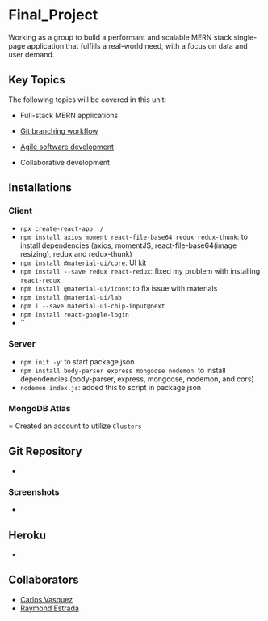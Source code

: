 # Final_Project

Working as a group to build a performant and scalable MERN stack single-page application that fulfills a real-world need, with a focus on data and user demand.

## Key Topics

The following topics will be covered in this unit:

* Full-stack MERN applications

* [Git branching workflow](https://git-scm.com/book/en/v2/Git-Branching-Branching-Workflows)

* [Agile software development](https://en.wikipedia.org/wiki/Agile_software_development)

* Collaborative development

## Installations
### Client
- `npx create-react-app ./`
- `npm install axios moment react-file-base64 redux redux-thunk`: to install dependencies (axios, momentJS, react-file-base64(image resizing), redux and redux-thunk)
- `npm install @material-ui/core`: UI kit 
- `npm install --save redux react-redux`: fixed my problem with installing `react-redux`
- `npm install @material-ui/icons`: to fix issue with materials
- `npm install @material-ui/lab`
- `npm i --save material-ui-chip-input@next`
- `npm install react-google-login`
- ``

### Server
- `npm init -y`: to start package.json
- `npm install body-parser express mongoose nodemon`: to install dependencies (body-parser, express, mongoose, nodemon, and cors)
- `nodemon index.js`: added this to script in package.json

### MongoDB Atlas
= Created an account to utilize `Clusters`

## Git Repository
- 

### Screenshots
- 

## Heroku
-

## Collaborators
- [Carlos Vasquez](https://github.com/carvasquez206)
- [Raymond Estrada](https://github.com/raymondjestrada)
